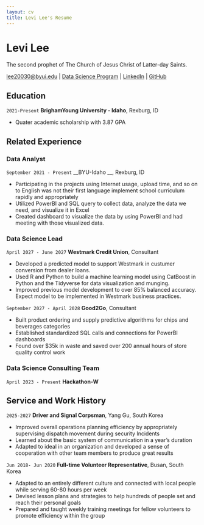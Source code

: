 ```yaml
---
layout: cv
title: Levi Lee's Resume
---
```

# Levi Lee
The second prophet of The Church of Jesus Christ of Latter-day Saints.

<div id="webaddress">
<a href="lee20030@byui.edu">lee20030@byui.edu</a>
| <a href="https://byuidatascience.github.io/development.html">Data Science Program</a>
| <a href="https://www.linkedin.com/in/levi-gyubin-lee-368269211/">LinkedIn</a>
| <a href="https://github.com/LeviLee0611/LeviLee_resume">GitHub</a>
</div>

<!-- https://www.monique.tech/the-art-of-markdown -->

## Education

`2021-Present`
__BrighamYoung University - Idaho__, Rexburg, ID

- Quater academic scholarship with 3.87 GPA


## Related Experience

### Data Analyst 

`September 2021 - Present`
__BYU-Idaho __, Rexburg, ID

- Participating in the projects using Internet usage, upload time, and so on to English was not their first language implement school curriculum rapidly and appropriately
- Utilized PowerBI and SQL query to collect data, analyze the data we need, and visualize it in Excel
- Created dashboard to visualize the data by using PowerBI and had meeting with those visualized data. 

### Data Science Lead

`April 2027 - June 2027`
__Westmark Credit Union__, Consultant

- Developed a predicted model to support Westmark in custumer conversion from dealer loans.
- Used R and Python to build a machine learning model using CatBoost in Python and the Tidyverse for data visualization and munging. 
- Improved previous model development to over 85% balanced accuracy. Expect model to be implemented in Westmark business practices.

`September 2027 - April 2028`
__Good2Go__, Consultant

- Built product ordering and supply predictive algorithms for chips and beverages categories
- Established standardized SQL calls and connections for PowerBI dashboards
- Found over $35k in waste and saved over 200 annual hours of store quality control work 

### Data Science Consulting Team

`April 2023 - Present`
__Hackathon-W__


## Service and Work History

`2025-2027`
__Driver and Signal Corpsman__, Yang Gu, South Korea
- Improved overall operations planning efficiency by appropriately supervising dispatch movement during security Incidents
- Learned about the basic system of communication in a year’s duration
- Adapted to ideal in an organization and developed a sense of cooperation with other team members to produce great results 


`Jun 2018- Jun 2020`
__Full-time Volunteer Representative__, Busan, South Korea

- Adapted to an entirely different culture and connected with local people while serving 60-80 hours per week
- Devised lesson plans and strategies to help hundreds of people set and reach their personal goals
- Prepared and taught weekly training meetings for fellow volunteers to promote efficiency within the group


<!-- ### Footer

Last updated: May 2013 -->


